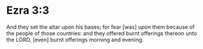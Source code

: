 # Ezra 3:3

And they set the altar upon his bases; for fear [was] upon them because of the people of those countries: and they offered burnt offerings thereon unto the LORD, [even] burnt offerings morning and evening.